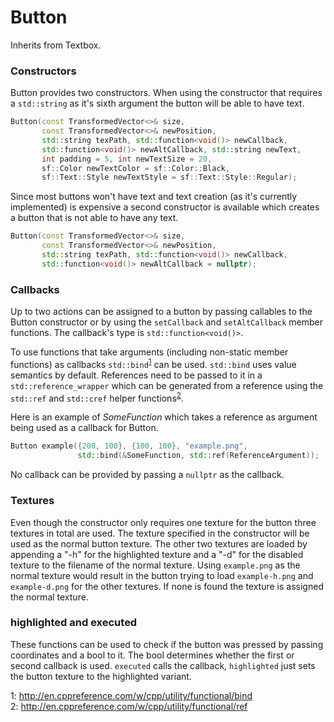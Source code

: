 # Button

Inherits from Textbox.

### Constructors

Button provides two constructors. When using the constructor that requires a
`std::string` as it's sixth argument the button will be able to have text.

```c++
Button(const TransformedVector<>& size,
       const TransformedVector<>& newPosition,
       std::string texPath, std::function<void()> newCallback,
       std::function<void()> newAltCallback, std::string newText,
       int padding = 5, int newTextSize = 20,
       sf::Color newTextColor = sf::Color::Black,
       sf::Text::Style newTextStyle = sf::Text::Style::Regular);
```

Since most buttons won't have text and text creation (as it's currently
implemented) is expensive a second constructor is available which creates a
button that is not able to have any text.

```c++
Button(const TransformedVector<>& size,
       const TransformedVector<>& newPosition,
       std::string texPath, std::function<void()> newCallback,
       std::function<void()> newAltCallback = nullptr);
```

### Callbacks

Up to two actions can be assigned to a button by passing callables to the Button
constructor or by using the `setCallback` and `setAltCallback` member functions.
The callback's type is `std::function<void()>`.

To use functions that take arguments (including non-static member functions) as
callbacks `std::bind`<sup>[1](#f1)</sup> can be used.
`std::bind` uses value semantics by default. References need to be passed to it
in a `std::reference_wrapper` which can be generated from a reference using the
`std::ref` and `std::cref` helper functions<sup>[2](#f2)</sup>.

Here is an example of *SomeFunction* which takes a reference as argument being
used as a callback for Button.

```c++
Button example({200, 100}, {100, 100}, "example.png",
               std::bind(&SomeFunction, std::ref(ReferenceArgument));
```

No callback can be provided by passing a `nullptr` as the callback.

### Textures

Even though the constructor only requires one texture for the button three
textures in total are used.
The texture specified in the constructor will be used as the normal button
texture. The other two textures are loaded by appending a "-h" for the
highlighted texture and a "-d" for the disabled texture to the filename of the
normal texture.
Using `example.png` as the normal texture would result in the button trying to
load `example-h.png` and `example-d.png` for the other textures. If none is
found the texture is assigned the normal texture.

### highlighted and executed

These functions can be used to check if the button was pressed by passing
coordinates and a bool to it. The bool determines whether the first or second
callback is used. `executed` calls the callback, `highlighted` just sets the
button texture to the highlighted variant.

<a name="f1">1</a>: http://en.cppreference.com/w/cpp/utility/functional/bind<br>
<a name="f2">2</a>: http://en.cppreference.com/w/cpp/utility/functional/ref
